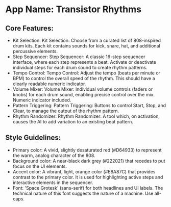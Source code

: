 # **App Name**: Transistor Rhythms

## Core Features:

- Kit Selection: Kit Selection: Choose from a curated list of 808-inspired drum kits. Each kit contains sounds for kick, snare, hat, and additional percussive elements.
- Step Sequencer: Step Sequencer: A classic 16-step sequencer interface, where each step represents a beat. Activate or deactivate individual steps for each drum sound to create rhythm patterns.
- Tempo Control: Tempo Control: Adjust the tempo (beats per minute or BPM) to control the overall speed of the rhythm. This should have a clearly readable numeric indicator.
- Volume Mixer: Volume Mixer:  Individual volume controls (faders or knobs) for each drum sound, enabling precise control over the mix. Numeric indicator included.
- Pattern Triggering: Pattern Triggering: Buttons to control Start, Stop, and Clear, to manage the output of the rhythm pattern.
- Rhythm Randomizer: Rhythm Randomizer: A tool which, on activation, causes the AI to add variation to an existing beat pattern.

## Style Guidelines:

- Primary color: A vivid, slightly desaturated red (#D64933) to represent the warm, analog character of the 808.  
- Background color: A near-black dark grey (#222021) that recedes to put focus on the UI elements.
- Accent color: A vibrant, light, orange color (#E8A87C) that provides contrast to the primary color. It is used for highlighting active steps and interactive elements in the sequencer.
- Font: 'Space Grotesk' (sans-serif) for both headlines and UI labels. The technical nature of this font suggests the nature of a machine. Use all-caps.